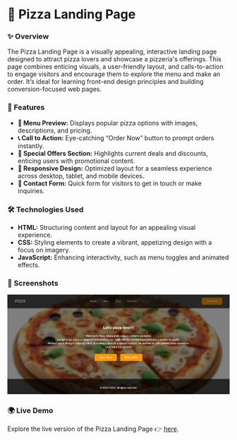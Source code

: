 # 🍕 Pizza Landing Page

### ✨ Overview

The Pizza Landing Page is a visually appealing, interactive landing page designed to attract pizza lovers and showcase a pizzeria's offerings. This page combines enticing visuals, a user-friendly layout, and calls-to-action to engage visitors and encourage them to explore the menu and make an order. It’s ideal for learning front-end design principles and building conversion-focused web pages.

### 🚀 Features

- **🍕 Menu Preview:** Displays popular pizza options with images, descriptions, and pricing.
- **📞 Call to Action:** Eye-catching “Order Now” button to prompt orders instantly.
- **📜 Special Offers Section:** Highlights current deals and discounts, enticing users with promotional content.
- **📱 Responsive Design:** Optimized layout for a seamless experience across desktop, tablet, and mobile devices.
- **💬 Contact Form:** Quick form for visitors to get in touch or make inquiries.

### 🛠️ Technologies Used

- **HTML:** Structuring content and layout for an appealing visual experience.
- **CSS:** Styling elements to create a vibrant, appetizing design with a focus on imagery.
- **JavaScript:** Enhancing interactivity, such as menu toggles and animated effects.

### 📸 Screenshots

![Landing Page](https://github.com/5225prachi/Pizza-landing-Page/blob/main/landingpage.png)

### 🌍 Live Demo

Explore the live version of the Pizza Landing Page 👉 [here](https://pizzx.netlify.app/).
